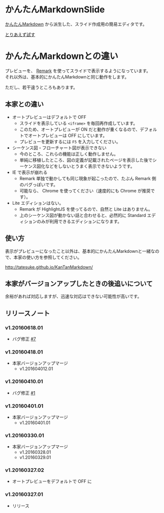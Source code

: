 # かんたんMarkdownSlide
[かんたんMarkdown](https://github.com/tatesuke/KanTanMarkdown) から派生した、スライド作成用の簡易エディタです。

[とりあえず試す](https://opengl-8080.github.io/KanTanMarkdownSlide/ktm-std.html)

# かんたんMarkdownとの違い
プレビューを、 [Remark](https://github.com/gnab/remark) を使ってスライドで表示するようになっています。  
それ以外は、基本的にかんたんMarkdownと同じ動作をします。

ただし、若干違うところもあります。

## 本家との違い
- オートプレビューはデフォルトで OFF
  - スライドを表示している `<iframe>` を毎回再作成しています。
  - このため、オートプレビューが ON だと動作が重くなるので、デフォルトでオートプレビューは OFF にしています。
  - プレビューを更新するには `F5` を入力してください。
- シーケンス図・フローチャート図が表示できない
  - 今のところ、これらの機能は正しく動作しません。
  - 単純に移植したところ、図の定義が記載されたページを表示した後でシーケンス図化などをしないとうまく表示できないようです。
- IE で表示が崩れる
  - Remark 単独で動かしても同じ現象が起こったので、たぶん Remark 側のバグっぽいです。
  - 可能なら、 Chrome を使ってください（速度的にも Chrome が推奨です）。
- Lite エディションはない。
  - Remark が HighlightJS を使ってるので、自然と Lite はありません。
  - 上のシーケンス図が動かない話と合わせると、必然的に Standard エディションのみが利用できるエディションになります。

## 使い方
表示がプレビューになったこと以外は、基本的にかんたんMarkdownと一緒なので、本家の使い方を参照してください。

http://tatesuke.github.io/KanTanMarkdown/

## 本家がバージョンアップしたときの後追いについて
余裕があれば対応しますが、迅速な対応はできない可能性が高いです。

## リリースノート
### v1.20160618.01
* バグ修正 [#7](https://github.com/opengl-8080/KanTanMarkdownSlide/issues/7)

### v1.20160418.01
* 本家バージョンアップマージ
  * v1.201604012.01

### v1.20160410.01
* バグ修正 [#1](https://github.com/opengl-8080/KanTanMarkdownSlide/issues/1)

### v1.20160401.01
* 本家バージョンアップマージ
  * v1.20160401.01

### v1.20160330.01
* 本家バージョンアップマージ
  * v1.20160328.01
  * v1.20160329.01

### v1.20160327.02
* オートプレビューをデフォルトで OFF に

### v1.20160327.01
* リリース
